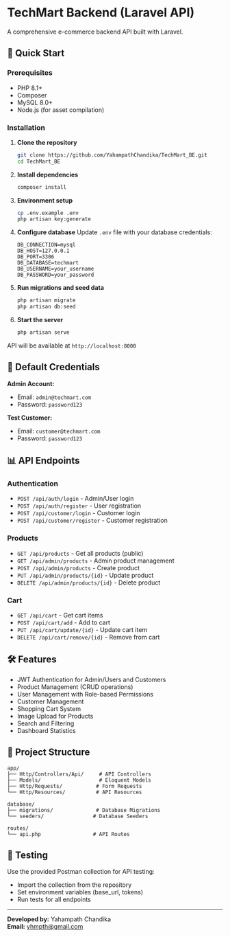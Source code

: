 # TechMart Backend (Laravel API)

A comprehensive e-commerce backend API built with Laravel.

## 🚀 Quick Start

### Prerequisites
- PHP 8.1+
- Composer
- MySQL 8.0+
- Node.js (for asset compilation)

### Installation

1. **Clone the repository**
   ```bash
   git clone https://github.com/YahampathChandika/TechMart_BE.git
   cd TechMart_BE
   ```

2. **Install dependencies**
   ```bash
   composer install
   ```

3. **Environment setup**
   ```bash
   cp .env.example .env
   php artisan key:generate
   ```

4. **Configure database**
   Update `.env` file with your database credentials:
   ```
   DB_CONNECTION=mysql
   DB_HOST=127.0.0.1
   DB_PORT=3306
   DB_DATABASE=techmart
   DB_USERNAME=your_username
   DB_PASSWORD=your_password
   ```

5. **Run migrations and seed data**
   ```bash
   php artisan migrate
   php artisan db:seed
   ```

6. **Start the server**
   ```bash
   php artisan serve
   ```

API will be available at `http://localhost:8000`

## 🔑 Default Credentials

**Admin Account:**
- Email: `admin@techmart.com`
- Password: `password123`

**Test Customer:**
- Email: `customer@techmart.com`
- Password: `password123`

## 📊 API Endpoints

### Authentication
- `POST /api/auth/login` - Admin/User login
- `POST /api/auth/register` - User registration
- `POST /api/customer/login` - Customer login
- `POST /api/customer/register` - Customer registration

### Products
- `GET /api/products` - Get all products (public)
- `GET /api/admin/products` - Admin product management
- `POST /api/admin/products` - Create product
- `PUT /api/admin/products/{id}` - Update product
- `DELETE /api/admin/products/{id}` - Delete product

### Cart
- `GET /api/cart` - Get cart items
- `POST /api/cart/add` - Add to cart
- `PUT /api/cart/update/{id}` - Update cart item
- `DELETE /api/cart/remove/{id}` - Remove from cart

## 🛠 Features

- JWT Authentication for Admin/Users and Customers
- Product Management (CRUD operations)
- User Management with Role-based Permissions
- Customer Management
- Shopping Cart System
- Image Upload for Products
- Search and Filtering
- Dashboard Statistics

## 📁 Project Structure

```
app/
├── Http/Controllers/Api/     # API Controllers
├── Models/                   # Eloquent Models
├── Http/Requests/           # Form Requests
└── Http/Resources/          # API Resources

database/
├── migrations/              # Database Migrations
└── seeders/                # Database Seeders

routes/
└── api.php                 # API Routes
```

## 🧪 Testing

Use the provided Postman collection for API testing:
- Import the collection from the repository
- Set environment variables (base_url, tokens)
- Run tests for all endpoints

---

**Developed by:** Yahampath Chandika  
**Email:** yhmpth@gmail.com
